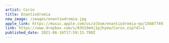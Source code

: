 ```yaml
---
artist: Corin
title: Enantiodromia
new_image: /images/enantiodromia.jpg
apple_link: https://music.apple.com/us/album/enantiodromia-ep/1568774919
link: https://www.dropbox.com/s/83h19m4j1pjhyma/Corin.zip?dl=1
published_date: 2021-06-16T17:59:15.789Z
---
```


